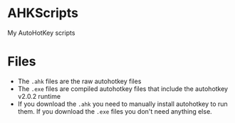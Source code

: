 # AHKScripts
My AutoHotKey scripts

# Files
- The `.ahk` files are the raw autohotkey files
- The `.exe` files are compiled autohotkey files that include the autohotkey v2.0.2 runtime
- If you download the `.ahk` you need to manually install autohotkey to run them. If you download the `.exe` files you don't need anything else.
